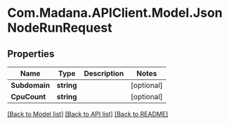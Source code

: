 
# Com.Madana.APIClient.Model.JsonNodeRunRequest

## Properties

Name | Type | Description | Notes
------------ | ------------- | ------------- | -------------
**Subdomain** | **string** |  | [optional] 
**CpuCount** | **string** |  | [optional] 

[[Back to Model list]](../README.md#documentation-for-models)
[[Back to API list]](../README.md#documentation-for-api-endpoints)
[[Back to README]](../README.md)

